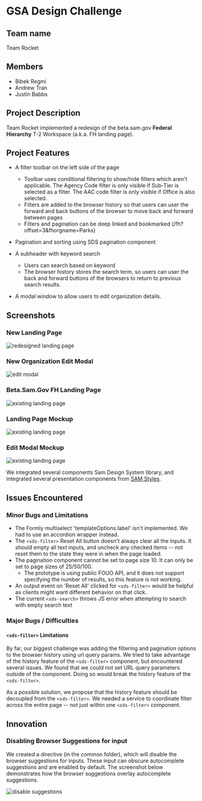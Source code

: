 # GSA Design Challenge

## Team name

Team Rocket

## Members

* Bibek Regmi
* Andrew Tran
* Justin Babbs

## Project Description

Team Rocket implemented a redesign of the beta.sam.gov **Federal Hierarchy** T-2 Workspace (a.k.a. FH landing page).

## Project Features

* A filter toolbar on the left side of the page
  * Toolbar uses conditional filtering to show/hide filters which aren't applicable. The Agency Code filter is only visible if Sub-Tier is selected as a filter. The AAC code filter is only visible if Office is also selected.
  * Filters are added to the browser history so that users can user the forward and back buttons of the browser to move back and forward between pages
  * Filters and pagination can be deep linked and bookmarked (/fh?offset=3&fhorgname=Parks)

* Pagination and sorting using SDS pagination component

* A subheader with keyword search
  * Users can search based on keyword
  * The browser history stores the search term, so users can user the back and forward buttons of the browsers to return to previous search results.

* A modal window to allow users to edit organization details.

## Screenshots

### New Landing Page

![redesigned landing page](imgs/redesigned_landing_page.png) 

### New Organization Edit Modal

![edit modal](imgs/edit_modal.png)

### Beta.Sam.Gov FH Landing Page

![existing landing page](imgs/beta_sam_fh_landing_page.png) 

### Landing Page Mockup
 
![existing landing page](imgs/landing_mockup.png)

### Edit Modal Mockup
 
![existing landing page](imgs/edit_modal_mockup.png) 
 
 We integrated several components Sam Design System library, and integrated several presentation components from [SAM Styles](https://federalist-0ad5a602-ca98-4a7e-8d6e-d9ece7bc4cf8.app.cloud.gov/site/gsa/sam-styles/index.html).

## Issues Encountered

### Minor Bugs and Limitations

* The Formly multiselect 'templateOptions.label' isn't implemented. We had to use an accordion wrapper instead.
* The `<sds-filter>` Reset All button doesn't always clear all the inputs. It should empty all text inputs, and uncheck any checked items -- not reset them to the state they were in when the page loaded.
* The pagination component cannot be set to page size 10. It can only be set to page sizes of 25/50/100.
  * The prototype is using public FOUO API, and it does not support specifying the number of results, so this feature is not working.
* An output event on 'Reset All' clicked for `<sds-filter>` would be helpful as clients might want different behavior on that click.
* The current `<sds-search>` throws JS error when attempting to search with empty search text

### Major Bugs / Difficulties

#### `<sds-filter>` Limitations

By far, our biggest challenge was adding the filtering and pagination options to the browser history using url query params. We tried to take advantage of the history feature of the `<sds-filter>` component, but encountered several issues. We found that we could not set URL query parameters outside of the component. Doing so would break the history feature of the `<sds-filter>`.

As a possible solution, we propose that the history feature should be decoupled from the `<sds-filter>`. We needed a service to coordinate filter across the entire page -- not just within one `<sds-filter>` component.

## Innovation

### Disabling Browser Suggestions for input

We created a directive (in the common folder), which will disable the browser suggestions for inputs. These input can obscure autocomplete suggestions and are enabled by default. The screenshot below demonstrates how the browser suggestions overlay autocomplete suggestions.

![disable suggestions](imgs/disable_suggestions.png)
